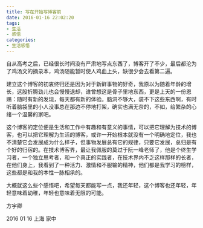 ```yaml
---
title: 写在开始写博客前
date: 2016-01-16 22:02:20
tags:
- 生活
- 感悟
categories:
- 生活感悟
---
```


自从高考之后，已经很长时间没有严肃地写点东西了，博客开了不少，最后都沦为了鸡汤文的摘录本，鸡汤随能暂时使人鸡血上头，缺很少会去看第二遍。


建立这个博客的初衷终归还是因为对于新鲜事物的好奇，我原以为随着年龄的增长，这股折腾劲儿也会慢慢退却，谁曾想这是骨子里地东西，更是上天的一份恩赐：随时有新的发现，每天都有新的体验。脑洞不够大，装不下这些东西啊，有时听着脑袋里的小人没事总在那边不停地打架，确实也满无奈的，不如，给繁杂的心绪一个温馨的家吧。


这个博客的定位便是生活和工作中有趣和有意义的事情，可以把它理解为技术的博客，也可以把它理解为生活的博客，或许一开始根本就没有一个明确地定位，我也不清楚它会发展成为什么样子，但事物发展总有它的规律，只要它发展，总归是有个好的归宿的。在技术博客界，最让我佩服的莫过于阮一峰老师了，他是个终生学习者，一个独立思考者，和一个真正的实践者，在技术界内不乏这样那样的长者，在他们身上，我看到了一种活力、激情和不服输的精神，他们都是我学习的榜样，这些都是和我的本性一脉相承的。

大概就这么些个感悟吧，希望每天都能写一点，我还年轻，这个博客也还年轻，年轻意味着幼稚，年轻也意味着无限的可能。



方宇卿

2016 01 16
上海 家中